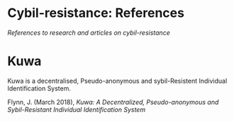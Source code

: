 # Cybil-resistance: References
_References to research and articles on cybil-resistance_

# Kuwa
Kuwa is a decentralised, Pseudo-anonymous and sybil-Resistent Individual Identification System.

Flynn, J. (March 2018), _Kuwa: A Decentralized, Pseudo-anonymous and Sybil-Resistant Individual Identification System_

